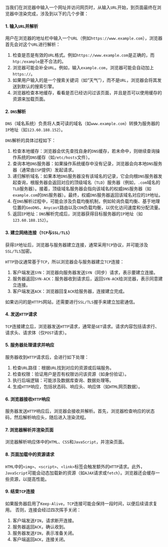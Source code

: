 当我们在浏览器中输入一个网址并访问网页时，从输入`URL`开始，到页面最终在浏览器中渲染完成，涉及到以下的几个步骤：

#### 1. 输入`URL`并解析

用户在浏览器的地址栏中输入一个`URL`（例如`https://www.example.com`），浏览器首先会对这个`URL`进行解析：

1. 检查是否是有效的`URL`格式。例如`https://www.example.com`是正确的，而`htp:/example`是不合法的。
2. 浏览器可能会补全`URL`。例如，输入`example.com`，浏览器可能会自动加上`https://`。
3. 如果用户输入的是一个搜索关键词（如“天气”），而不是`URL`，浏览器会将其发送到默认的搜索引擎。
4. 浏览器检查本地缓存，看看是否已经访问过该页面，并且是否可以使用缓存的资源来加载页面。

#### 2. `DNS`解析

`DNS`（域名系统）负责将人类可读的域名（如`www.example.com`）转换为服务器的`IP`地址（如`123.60.188.152`）。

`DNS`解析的具体过程如下：

1. 检查本地缓存：浏览器会优先查找自身的`DNS`缓存，若未命中，则继续查询操作系统的`DNS`缓存（如`/etc/hosts`文件）。
2. 查询本地`DNS`服务器：如果操作系统缓存中没有记录，浏览器会向本地`DNS`服务器（通常由`ISP`提供）发起请求。
3. 递归解析域名：如果本地`DNS`服务器没有该域名的记录，它会向根`DNS`服务器发起查询，根服务器会返回对应的顶级域名（`TLD`）服务器（例如，`.com`域名的`TLD`服务器）。接着，顶级域名服务器会指向该域名的权威`DNS`服务器（如`example.com`的`DNS`服务器）。最终，权威`DNS`服务器返回该域名对应的`IP`地址。
4. 在`DNS`解析过程中，可能会涉及负载均衡机制，例如轮询负载均衡、基于地理位置的`GeoDNS`、`Anycast`路由以及`CDN`负载均衡，以优化访问速度和分配流量。
5. 返回`IP`地址：`DNS`解析完成后，浏览器获得目标服务器的`IP`地址（如`123.60.188.152`）。

#### 3. 建立网络连接（`TCP`与`SSL/TLS`）

获得`IP`地址后，浏览器与服务器建立连接，通常采用`TCP`协议，并可能涉及`SSL/TLS`加密。

`HTTP`协议通常基于`TCP`，所以浏览器会与服务器建立`TCP`连接：

1. 客户端发送`SYN`：浏览器向服务器发送`SYN`（同步）请求，表示要建立连接。
2. 服务器返回`SYN-ACK`：服务器收到请求后，返回`SYN-ACK`给浏览器，表示同意建立连接。
3. 客户端发送`ACK`：浏览器回复`ACK`给服务器，连接建立完成。

如果访问的是`HTTPS`网站，还需要进行`SSL/TLS`握手来建立加密通信。

#### 4. 发送`HTTP`请求

`TCP`连接建立后，浏览器发送`HTTP`请求，通常是`GET`请求。请求内容包括请求行、请求头、请求体（仅`POST`请求）。

#### 5. 服务器处理请求并响应

服务器收到`HTTP`请求后，会进行如下处理：

1. 检查`URL`路径：根据`URL`找到对应的资源或后端服务。
2. 检查权限：验证用户是否有权限访问该资源（如身份验证）。
3. 执行后端逻辑：可能涉及数据库查询、数据处理等。
4. 生成`HTTP`响应，包括状态码、响应头、响应体（如`HTML`网页数据）。

#### 6. 浏览器接收`HTTP`响应

服务器发送`HTTP`响应后，浏览器会接收并解析。首先，浏览器检查响应的状态码，然后解析响应头，随后进入渲染流程。

#### 7. 浏览器解析并渲染页面

浏览器解析响应体中的`HTML`、`CSS`和`JavaScript`，并渲染页面。

#### 8. 页面加载中的资源请求

`HTML`中的`<img>`、`<script>`、`<link>`标签会触发额外的`HTTP`请求。此外，`JavaScript`可能会动态加载新的资源（如`AJAX`请求或`fetch`）。浏览器还会缓存一些资源，以提高性能。

#### 9. 结束`TCP`连接

如果服务器启用了`Keep-Alive`，`TCP`连接可能会保持一段时间，以便后续请求复用。 否则，连接会经过四次挥手关闭：

1. 客户端发送`FIN`，请求断开连接。
1. 服务器返回`ACK`，确认收到。
1. 服务器发送`FIN`，表示准备关闭。
1. 客户端返回`ACK`，连接关闭。
